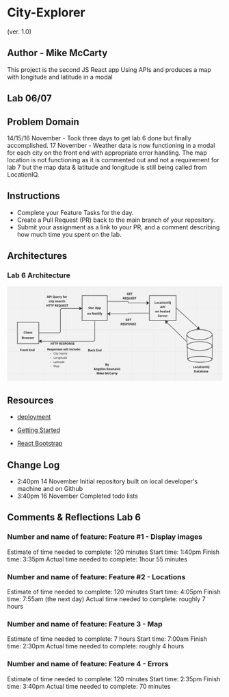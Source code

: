 # City-Explorer

(ver. 1.0)

## Author - Mike McCarty

This project is the second JS React app Using APIs and produces a map with longitude and latitude in a modal

## Lab 06/07

## Problem Domain

14/15/16 November - Took three days to get lab 6 done but finally accomplished.
17 November - Weather data is now functioning in a modal for each city on the front end with appropriate error handling. The map location is not functioning as it is commented out and not a requirement for lab 7 but the map data & latitude and longitude is still being called from LocationIQ.

## Instructions

- Complete your Feature Tasks for the day.
- Create a Pull Request (PR) back to the main branch of your repository.
- Submit your assignment as a link to your PR, and a comment describing how much time you spent on the lab.

## Architectures

### Lab 6 Architecture

![Architecture](architecture.png)

## Resources

- [deployment](https://facebook.github.io/create-react-app/docs/deployment)

- [Getting Started](https://reactjs.org/docs/getting-started.html)

- [React Bootstrap](https://react-bootstrap.github.io/)

## Change Log

- 2:40pm 14 November Initial repository built on local developer's machine and on Github
- 3:40pm 16 November Completed todo lists

## Comments & Reflections Lab 6

### Number and name of feature: Feature #1 - Display images

Estimate of time needed to complete: 120 minutes
Start time: 1:40pm
Finish time: 3:35pm
Actual time needed to complete:  1hour 55 minutes

### Number and name of feature: Feature #2 - Locations

Estimate of time needed to complete: 120 minutes
Start time: 4:05pm
Finish time: 7:55am (the next day)
Actual time needed to complete: roughly 7 hours

### Number and name of feature: Feature 3 - Map

Estimate of time needed to complete: 7 hours
Start time: 7:00am
Finish time: 2:30pm
Actual time needed to complete: roughly 4 hours

### Number and name of feature: Feature 4 - Errors

Estimate of time needed to complete: 120 minutes
Start time: 2:35pm
Finish time: 3:40pm
Actual time needed to complete: 70 minutes
